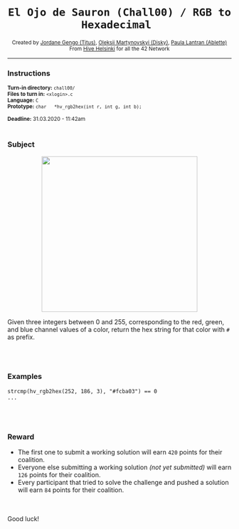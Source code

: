 <h1 align="center"><code>El Ojo de Sauron (Chall00) / RGB to Hexadecimal </code></h1>

<div align="center">
  <sub>Created by <a href="https://github.com/jgengo">Jordane Gengo (Titus)</a>, <a href="">Oleksii Martynovskyi (Disky)</a>, <a href="">Paula Lantran (Ablette)</a></sub>
</div>
<div align="center">
  <sub>From <a href="https://hive.fi">Hive Helsinki</a> for all the 42 Network</sub>
</div>

---

### Instructions
<sub>**Turn-in directory:** `chall00/`</sub><br />
<sub>**Files to turn in:** `<xlogin>.c`</sub><br />
<sub>**Language:** `C`</sub><br />
<sub>**Prototype:** `char   *hv_rgb2hex(int r, int g, int b);`</sub>

<sub>**Deadline:** 31.03.2020 - 11:42am</sub>
<br /><br />

### Subject
<p align="center">
  <img width="350" height="350" src="https://www.sessions.edu/wp-content/themes/divi-child/color-calculator/wheel-5-ryb.png">
</p>

Given three integers between 0 and 255, corresponding to the red, green, and blue channel values of a color, return the hex string for that color with `#` as prefix.

<br /><br />
### Examples

```
strcmp(hv_rgb2hex(252, 186, 3), "#fcba03") == 0
...
```
<br /><br />
### Reward

 - The first one to submit a working solution will earn `420` points for their coalition.
 - Everyone else submitting a working solution *(not yet submitted)* will earn `126` points for their coalition.
 - Every participant that tried to solve the challenge and pushed a solution will earn `84` points for their coalition.

<br /><br />
Good luck!
